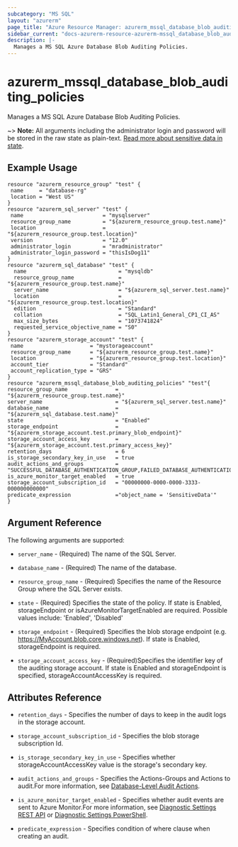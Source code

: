 ```yaml
---
subcategory: "MS SQL"
layout: "azurerm"
page_title: "Azure Resource Manager: azurerm_mssql_database_blob_auditing_policies"
sidebar_current: "docs-azurerm-resource-azurerm-mssql_database_blob_auditing_policies"
description: |-
  Manages a MS SQL Azure Database Blob Auditing Policies.
---
```


# azurerm_mssql_database_blob_auditing_policies

Manages a MS SQL Azure Database Blob Auditing Policies.

~> **Note:** All arguments including the administrator login and password will be stored in the raw state as plain-text.
[Read more about sensitive data in state](/docs/state/sensitive-data.html).

## Example Usage

```hcl
resource "azurerm_resource_group" "test" {
 name     = "database-rg"
 location = "West US"
}
resource "azurerm_sql_server" "test" {
 name                         = "mysqlserver"
 resource_group_name          = "${azurerm_resource_group.test.name}"
 location                     = "${azurerm_resource_group.test.location}"
 version                      = "12.0"
 administrator_login          = "mradministrator"
 administrator_login_password = "thisIsDog11"
}
resource "azurerm_sql_database" "test" {
  name                             = "mysqldb"
  resource_group_name              = "${azurerm_resource_group.test.name}"
  server_name                      = "${azurerm_sql_server.test.name}"
  location                         = "${azurerm_resource_group.test.location}"
  edition                          = "Standard"
  collation                        = "SQL_Latin1_General_CP1_CI_AS"
  max_size_bytes                   = "1073741824"
  requested_service_objective_name = "S0"
}
resource "azurerm_storage_account" "test" {
 name                     = "mystorageaccount"
 resource_group_name      = "${azurerm_resource_group.test.name}"
 location                 = "${azurerm_resource_group.test.location}"
 account_tier             = "Standard"
 account_replication_type = "GRS"
}
resource "azurerm_mssql_database_blob_auditing_policies" "test"{
resource_group_name               = "${azurerm_resource_group.test.name}"
server_name                       = "${azurerm_sql_server.test.name}"
database_name                     = "${azurerm_sql_database.test.name}"
state                             = "Enabled"
storage_endpoint                  = "${azurerm_storage_account.test.primary_blob_endpoint}"
storage_account_access_key        = "${azurerm_storage_account.test.primary_access_key}"
retention_days                    = 6
is_storage_secondary_key_in_use   = true
audit_actions_and_groups          = "SUCCESSFUL_DATABASE_AUTHENTICATION_GROUP,FAILED_DATABASE_AUTHENTICATION_GROUP"
is_azure_monitor_target_enabled   = true
storage_account_subscription_id   = "00000000-0000-0000-3333-000000000000"
predicate_expression              ="object_name = 'SensitiveData'"
}
```
## Argument Reference

The following arguments are supported:

* `server_name` - (Required) The name of the SQL Server.

* `database_name` - (Required) The name of the database.

* `resource_group_name` - (Required) Specifies the name of the Resource Group where the SQL Server exists.

* `state` - (Required) Specifies the state of the policy. If state is Enabled, storageEndpoint or isAzureMonitorTargetEnabled are required. Possible values include: 'Enabled', 'Disabled'

* `storage_endpoint` - (Required) Specifies the blob storage endpoint (e.g. https://MyAccount.blob.core.windows.net). If state is Enabled, storageEndpoint is required.

* `storage_account_access_key` - (Required)Specifies the identifier key of the auditing storage account. If state is Enabled and storageEndpoint is specified, storageAccountAccessKey is required.

## Attributes Reference

* `retention_days` - Specifies the number of days to keep in the audit logs in the storage account.

* `storage_account_subscription_id` - Specifies the blob storage subscription Id.

* `is_storage_secondary_key_in_use` - Specifies whether storageAccountAccessKey value is the storage's secondary key.

* `audit_actions_and_groups` - Specifies the Actions-Groups and Actions to audit.For more information, see [Database-Level Audit Actions](https://docs.microsoft.com/en-us/sql/relational-databases/security/auditing/sql-server-audit-action-groups-and-actions#database-level-audit-actions).

* `is_azure_monitor_target_enabled` - Specifies whether audit events are sent to Azure Monitor.For more information, see [Diagnostic Settings REST API](https://go.microsoft.com/fwlink/?linkid=2033207) or [Diagnostic Settings PowerShell](https://go.microsoft.com/fwlink/?linkid=2033043).

* `predicate_expression` - Specifies condition of where clause when creating an audit.